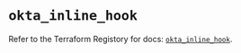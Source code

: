 # `okta_inline_hook`

Refer to the Terraform Registory for docs: [`okta_inline_hook`](https://registry.terraform.io/providers/okta/okta/3.46.0/docs/resources/inline_hook).
